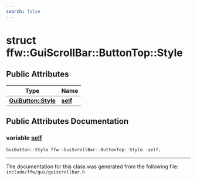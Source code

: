 ```yaml
---
search: false
---
```


# struct ffw::GuiScrollBar::ButtonTop::Style

## Public Attributes

|Type|Name|
|-----|-----|
|**[GuiButton::Style](structffw_1_1_gui_button_1_1_style.md)**|[**self**](structffw_1_1_gui_scroll_bar_1_1_button_top_1_1_style.md#1a843e327fa34abddeced3e2d1dcb4aad0)|


## Public Attributes Documentation

### variable <a id="1a843e327fa34abddeced3e2d1dcb4aad0" href="#1a843e327fa34abddeced3e2d1dcb4aad0">self</a>

```cpp
GuiButton::Style ffw::GuiScrollBar::ButtonTop::Style::self;
```





----------------------------------------
The documentation for this class was generated from the following file: `include/ffw/gui/guiscrollbar.h`
